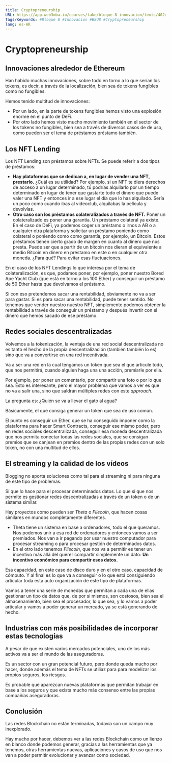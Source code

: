 ```yaml
---
title: Cryptopreneurship
URL: https://app.web3mba.io/courses/take/bloque-8-innovacion/texts/40240860-u8-cryptopreneurship
Tags/Keywords: #Bloque 8 #Innovacion #B8U8 #Cryptopreneurship
lang: es-AR
---
```

# Cryptopreneurship
## Innovaciones alrededor de Ethereum
Han habido muchas innovaciones, sobre todo en torno a lo que serían los tokens, es decir, a través de la localización, bien sea de tokens fungibles como no fungibles.

Hemos tenido multitud de innovaciones: 
-   Por un lado, en la parte de tokens fungibles hemos visto una explosión enorme en el punto de DeFi. 
-   Por otro lado hemos visto mucho movimiento también en el sector de los tokens no fungibles, bien sea a través de diversos casos de de uso, como pueden ser el tema de préstamos préstamo también.

## Los NFT Lending
Los NFT Lending son préstamos sobre NFTs. Se puede referir a dos tipos de préstamos: 
-   **Hay plataformas que se dedican a, en lugar de vender una NFT, prestarlo.** ¿Cuál es su utilidad? Por ejemplo, si un NFT te diera derechos de acceso a un lugar determinado, tú podrías alquilarlo por un tiempo determinado en lugar de tener que gastarte todo el dinero que puede valer una NFT y entonces ir a ese lugar el día que lo has alquilado. Sería un poco como cuando ibas al videoclub, alquilabas la película y devolvías. 
-   **Otro caso son los préstamos colateralizados a través de NFT.** Poner un colateralizado es poner una garantía. Un préstamo colateral ya existe. En el caso de DeFi, ya podemos coger un préstamo o irnos a AB o a cualquier otra plataforma y solicitar un préstamo poniendo como colateral o poniendo como como garantía, por ejemplo, un Bitcoin. Estos préstamos tienen cierto grado de margen en cuanto al dinero que nos presta. Puede ser que a partir de un bitcoin nos dieran el equivalente a medio Bitcoin en dinero en préstamo en este o en cualquier otra moneda. ¿Para qué? Para evitar esas fluctuaciones.

En el caso de los NFT Lendings lo que interesa por el tema de colateralización, es que, podamos poner, por ejemplo, poner nuestro Bored Ape Yacht Club (que está en torno a los 100 Ether) y conseguir un préstamo de 50 Ether hasta que devolvamos el préstamo. 

Si con eso pretendemos sacar una rentabilidad, obviamente no va a ser para gastar. Si es para sacar una rentabilidad, puede tener sentido. No tenemos que vender nuestro nuestro NFT, simplemente podemos obtener la rentabilidad a través de conseguir un préstamo y después invertir con el dinero que hemos sacado de ese préstamo.

## Redes sociales descentralizadas
Volvemos a la tokenización, la ventaja de una red social descentralizada no es tanto el hecho de la propia descentralización (también también lo es) sino que va a convertirse en una red incentivada. 

Va a ser una red en la cual tengamos un token que sea el que articule todo, que nos permitirá, cuando alguien haga una una acción, premiarle por ella. 

Por ejemplo, por poner un comentario, por compartir una foto o por lo que sea. Esto es interesante, pero el mayor problema que vamos a ver es que no va a salir una, sino que saldrán múltiples redes con este _approach_. 

La pregunta es: ¿Quién se va a llevar el gato al agua?

Básicamente, el que consiga generar un token que sea de uso común. 

El punto es conseguir un Ether, que se ha conseguido imponer como la plataforma para hacer Smart Contracts, conseguir ese mismo poder, pero en redes sociales descentralizada, conseguir esa moneda descentralizada que nos permita conectar todas las redes sociales, que se consigan premios que se canjean en premios dentro de las propias redes con un solo token, no con una multitud de ellos.

## El streaming y la calidad de los vídeos
Blogging no aporta soluciones como tal para el streaming ni para ninguna de este tipo de problemas. 

Sí que lo hace para el procesar determinados datos. Lo que sí que nos permite es gestionar redes descentralizadas a través de un token o de un sistema similar. 

Hay proyectos como pueden ser _Theta_ o _Filecoin_, que hacen cosas similares en mundos completamente diferentes. 

-   Theta tiene un sistema en base a ordenadores, todo el que queramos. Nos podemos unir a esa red de ordenadores y entonces vamos a ser premiados. Nos van a ir pagando por usar nuestro computador para procesar streaming o para procesar gestión de determinados datos. 
-   En el otro lado tenemos _Filecoin_, que nos va a permitir es tener un incentivo más allá del querer compartir simplemente un dato: **Un incentivo económico para compartir esos datos.**

Esa capacidad, en este caso de disco duro y en el otro caso, capacidad de cómputo. Y al final es lo que va a conseguir o lo que está consiguiendo articular toda esta auto organización de este tipo de plataformas. 

Vamos a tener una serie de monedas que permitan a cada una de ellas gestionar un tipo de datos que, de por si mismos, son costosos, bien sea el almacenamiento, bien sea el procesador, lo que sea, y lo vamos a poder articular y vamos a poder generar un mercado, ya se está generando de hecho.

## Industrias con más posibilidades de incorporar estas tecnologías
A pesar de que existen varios mercados potenciales, uno de los más activos va a ser el mundo de las aseguradoras.

Es un sector con un gran potencial futuro, pero donde queda mucho por hacer, donde además el tema de NFTs se utiliaz para para modelizar los propios seguros, los riesgos. 

Es probable que aparezcan nuevas plataformas que permitan trabajar en base a los seguros y que exista mucho más consenso entre las propias compañías aseguradoras. 

## Conclusión 
Las redes Blockchain no están terminadas, todavía son un campo muy inexplorado. 

Hay mucho por hacer, debemos ver a las redes Blockchain como un lienzo en blanco donde podemos generar, gracias a las herramientas que ya tenemos, otras herramientas nuevas, aplicaciones y casos de uso que nos van a poder permitir evolucionar y avanzar como sociedad.